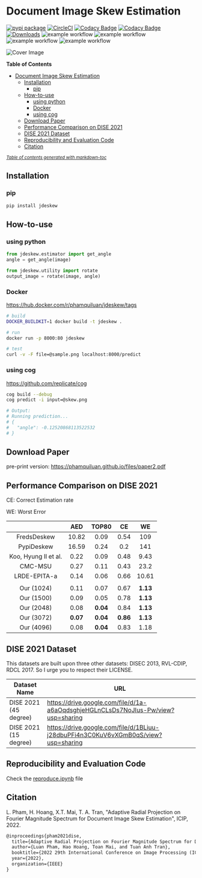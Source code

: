 # Document Image Skew Estimation

[![pypi package](https://img.shields.io/badge/version-v0.1.0-blue)](https://pypi.org/project/jdeskew)
[![CircleCI](https://circleci.com/gh/phamquiluan/jdeskew/tree/master.svg?style=shield&circle-token=37f6b4ef126f3e985db7c624d1d76f22a223cf41)](https://circleci.com/gh/phamquiluan/jdeskew/tree/master)
[![Codacy Badge](https://app.codacy.com/project/badge/Coverage/25553a5195074e37a01dd3370c55abaa)](https://www.codacy.com/gh/phamquiluan/jdeskew/dashboard?utm_source=github.com&utm_medium=referral&utm_content=phamquiluan/jdeskew&utm_campaign=Badge_Coverage)
[![Codacy Badge](https://app.codacy.com/project/badge/Grade/25553a5195074e37a01dd3370c55abaa)](https://www.codacy.com/gh/phamquiluan/jdeskew/dashboard?utm_source=github.com&utm_medium=referral&utm_content=phamquiluan/jdeskew&utm_campaign=Badge_Grade)
[![Downloads](https://static.pepy.tech/personalized-badge/jdeskew?period=total&units=international_system&left_color=black&right_color=orange&left_text=Downloads)](https://pepy.tech/project/jdeskew)
![example workflow](https://github.com/phamquiluan/jdeskew/actions/workflows/dependency-review.yml/badge.svg)
![example workflow](https://github.com/phamquiluan/jdeskew/actions/workflows/python-package.yml/badge.svg)
![example workflow](https://github.com/phamquiluan/jdeskew/actions/workflows/docker-build-and-push.yml/badge.svg)
![example workflow](https://github.com/phamquiluan/jdeskew/actions/workflows/python-publish.yml/badge.svg)

![Cover Image](https://user-images.githubusercontent.com/24642166/165683091-4091bb3c-6625-4180-93b6-86deec9a0750.gif)

**Table of Contents**

- [Document Image Skew Estimation](#document-image-skew-estimation)
  * [Installation](#installation)
    + [pip](#pip)
  * [How-to-use](#how-to-use)
    + [using python](#using-python)
    + [Docker](#docker)
    + [using cog](#using-cog)
  * [Download Paper](#download-paper)
  * [Performance Comparison on DISE 2021](#performance-comparison-on-dise-2021)
  * [DISE 2021 Dataset](#dise-2021-dataset)
  * [Reproducibility and Evaluation Code](#reproducibility-and-evaluation-code)
  * [Citation](#citation)

<small><i><a href='http://ecotrust-canada.github.io/markdown-toc/'>Table of contents generated with markdown-toc</a></i></small>


## Installation

### pip

```bash
pip install jdeskew
```

## How-to-use

### using python

```python
from jdeskew.estimator import get_angle
angle = get_angle(image)

from jdeskew.utility import rotate
output_image = rotate(image, angle)
```

### Docker

https://hub.docker.com/r/phamquiluan/jdeskew/tags


```bash
# build 
DOCKER_BUILDKIT=1 docker build -t jdeskew .

# run
docker run -p 8000:80 jdeskew

# test
curl -v -F file=@sample.png localhost:8000/predict
```


### using cog

https://github.com/replicate/cog

```bash
cog build --debug
cog predict -i input=@skew.png

# Output:
# Running prediction...
# {
#   "angle": -0.12520868113522532
# }
```

## Download Paper

pre-print version: https://phamquiluan.github.io/files/paper2.pdf

## Performance Comparison on DISE 2021

CE: Correct Estimation rate

WE: Worst Error

|                      |   AED    |  TOP80   |    CE    |    WE    |
| :------------------: | :------: | :------: | :------: | :------: |
|     FredsDeskew      |  10.82   |   0.09   |   0.54   |   109    |
|      PypiDeskew      |  16.59   |   0.24   |   0.2    |   141    |
| Koo, Hyung Il et al. |   0.22   |   0.09   |   0.48   |   9.43   |
|       CMC-MSU        |   0.27   |   0.11   |   0.43   |   23.2   |
|     LRDE-EPITA-a     |   0.14   |   0.06   |   0.66   |  10.61   |
|                      |          |          |          |          |
|      Our (1024)      |   0.11   |   0.07   |   0.67   | **1.13** |
|      Our (1500)      |   0.09   |   0.05   |   0.78   | **1.13** |
|      Our (2048)      |   0.08   | **0.04** |   0.84   | **1.13** |
|      Our (3072)      | **0.07** | **0.04** | **0.86** | **1.13** |
|      Our (4096)      |   0.08   | **0.04** |   0.83   |   1.18   |

## DISE 2021 Dataset

This datasets are built upon three other datasets: DISEC 2013, RVL-CDIP, RDCL 2017. So I urge you to respect their LICENSE.

| Dataset Name          | URL                                                                                |
| --------------------- | ---------------------------------------------------------------------------------- |
| DISE 2021 (45 degree) | https://drive.google.com/file/d/1a-a6aOqdsghjeHGLnCLsDs7NoJIus-Pw/view?usp=sharing |
| DISE 2021 (15 degree) | https://drive.google.com/file/d/1BLiuu-j28dbuPFi4n3C0KuV6vXGmB0qS/view?usp=sharing |

## Reproducibility and Evaluation Code

Check the [reproduce.ipynb](reproduce.ipynb) file

## Citation

L. Pham, H. Hoang, X.T. Mai, T. A. Tran, "Adaptive Radial Projection on Fourier Magnitude Spectrum for Document Image Skew Estimation", ICIP, 2022.

```latex
@inproceedings{pham2021dise,
  title={Adaptive Radial Projection on Fourier Magnitude Spectrum for Document Image Skew Estimation},
  author={Luan Pham, Hao Hoang, Toan Mai, and Tuan Anh Tran},
  booktitle={2022 29th International Conference on Image Processing (ICIP)},
  year={2022},
  organization={IEEE}
}
```
